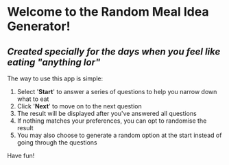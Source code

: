 # Welcome to the Random Meal Idea Generator!
## *Created specially for the days when you feel like eating "anything lor"*


The way to use this app is simple: 
1. Select '**Start**' to answer a series of questions to help you narrow down what to eat
2. Click '**Next**' to move on to the next question
3. The result will be displayed after you've answered all questions
4. If nothing matches your preferences, you can opt to randomise the result
5. You may also choose to generate a random option at the start instead of going through the questions

Have fun!